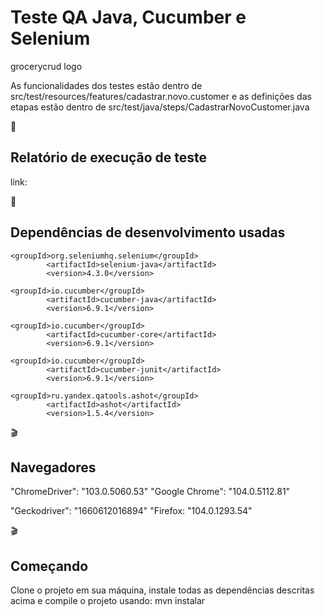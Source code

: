  # Teste QA Java, Cucumber e Selenium 
  
  grocerycrud logo
  
  
As funcionalidades dos testes estão dentro de src/test/resources/features/cadastrar.novo.customer e as definições das etapas estão dentro de src/test/java/steps/CadastrarNovoCustomer.java

📅 
## Relatório de execução de teste
link:


💾 
## Dependências de desenvolvimento usadas

	<groupId>org.seleniumhq.selenium</groupId>
			<artifactId>selenium-java</artifactId>
			<version>4.3.0</version>

	<groupId>io.cucumber</groupId>
			<artifactId>cucumber-java</artifactId>
			<version>6.9.1</version>
			
	<groupId>io.cucumber</groupId>
			<artifactId>cucumber-core</artifactId>
			<version>6.9.1</version>
			
	<groupId>io.cucumber</groupId>
			<artifactId>cucumber-junit</artifactId>
			<version>6.9.1</version>
			
	<groupId>ru.yandex.qatools.ashot</groupId>
			<artifactId>ashot</artifactId>
			<version>1.5.4</version>




🎬 
## Navegadores
"ChromeDriver": "103.0.5060.53"
"Google Chrome": "104.0.5112.81"

"Geckodriver": "1660612016894"
"Firefox: "104.0.1293.54"


🎬 
## Começando
Clone o projeto em sua máquina, instale todas as dependências descritas acima e compile o projeto usando:
mvn instalar

  

